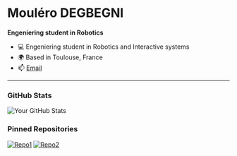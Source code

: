 # Mouléro DEGBEGNI
**Engeniering student in Robotics**

- 💻 Engeniering student in Robotics and Interactive systems
- 🌍 Based in Toulouse, France
- 📫 [Email](mailto:moulero.degbegni@univ-tlse3.fr)

---

### GitHub Stats
![Your GitHub Stats](https://github-readme-stats.vercel.app/api?username=Andy-Mod&show_icons=true&theme=radical)

### Pinned Repositories
[![Repo1](https://github-readme-stats.vercel.app/api/pin/?username=yourusername&repo=repo1)](https://github.com/yourusername/repo1)
[![Repo2](https://github-readme-stats.vercel.app/api/pin/?username=yourusername&repo=repo2)](https://github.com/yourusername/repo2)
